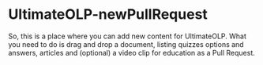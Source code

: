 # UltimateOLP-newPullRequest

So, this is a place where you can add new content for UltimateOLP.
What you need to do is drag and drop a document, listing quizzes options and answers, articles and (optional) a video clip for education as a Pull Request.
